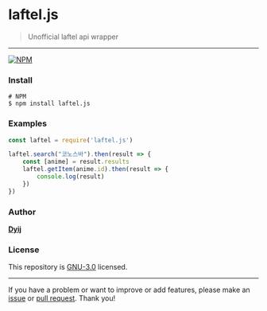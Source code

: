# laftel.js

> Unofficial laftel api wrapper

---

[![NPM](https://nodei.co/npm/laftel.js.png?compact=true)](https://nodei.co/npm/laftel.js/)

### Install

```
# NPM
$ npm install laftel.js
```

### Examples

```js
const laftel = require('laftel.js')

laftel.search("코노스바").then(result => {
    const [anime] = result.results
    laftel.getItem(anime.id).then(result => {
        console.log(result)
    })
})
```

### Author

**[Dyij](https://github.com/Muzihuzi)**

### License

This repository is [GNU-3.0](https://github.com/Muzihuzi/laftel.js/blob/main/LICENSE) licensed.

---

If you have a problem or want to improve or add features, please make an [issue](https://github.com/Muzihuzi/laftel.js/issues) or [pull request](https://github.com/Muzihuzi/laftel.js/pulls). Thank you!
